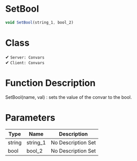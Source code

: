 # SetBool
```js	
void SetBool(string_1, bool_2)
```
# Class
✔ `Server: Convars`  
✔ `Client: Convars`  

# Function Description
SetBool(name, val) : sets the value of the convar to the bool.
# Parameters
Type|Name|Description
--|--|--
string|string_1|No Description Set
bool|bool_2|No Description Set
